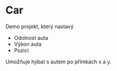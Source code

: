# Car
Demo projekt, který nastavý

 - Odolnost auta 
 - Výkon auta
 - Pozici

 Umožňuje hýbat s autem po přímkách x a y.